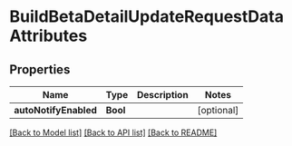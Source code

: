 # BuildBetaDetailUpdateRequestDataAttributes

## Properties
Name | Type | Description | Notes
------------ | ------------- | ------------- | -------------
**autoNotifyEnabled** | **Bool** |  | [optional] 

[[Back to Model list]](../README.md#documentation-for-models) [[Back to API list]](../README.md#documentation-for-api-endpoints) [[Back to README]](../README.md)


